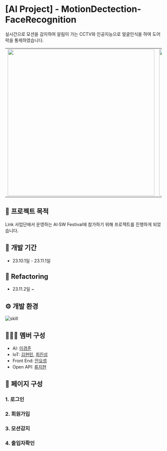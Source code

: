 # [AI Project] - MotionDectection-FaceRecognition
실시간으로 모션을 감지하여 알림이 가는 CCTV와 인공지능으로 얼굴인식을 하여 도어락을 통제하였습니다. 
<center>
<table>
<tr>
<td>
<img src="https://github.com/KYEONGJUN-LEE/MotionDectection-FaceRecognition/assets/113089467/4fb450d7-a1bf-4266-9a00-856ce0411e98" width="472">
</td>
<td>
<img src="https://github.com/KYEONGJUN-LEE/MotionDectection-FaceRecognition/assets/113089467/9f001baa-d4e6-44bb-bc4f-03e490a5d50f" width="472">
</td>
</tr>
</table>
</center>




##  :pushpin: 프로젝트 목적
Link 사업단에서 운영하는 AI·SW Festival에 참가하기 위해 프로젝트를 진행하게 되었습니다.

## :date: 개발 기간
* 23.10.1일 - 23.11.1일

## 🧰 Refactoring
* 23.11.2일 ~

## :gear: 개발 환경
![skill](https://github.com/KYEONGJUN-LEE/MotionDectection-FaceRecognition/assets/113089467/8873174f-0dc9-4baf-8b69-13b123473547)

## 👨‍👨‍👦 멤버 구성

- AI: [이경준](https://github.com/KYEONGJUN-LEE) 
- IoT: [김현민](https://github.com/khm0930), [최진성](https://github.com/jinbobs)
- Front End: [안요셉](https://github.com/YosepAhn)
- Open API: [류지현](https://github.com/Ryu-ji-hyeon)
## :page_with_curl: 페이지 구성

### 1. 로그인

### 2. 회원가입

### 3. 모션감지

### 4. 출입자확인 
